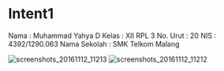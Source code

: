 # Intent1

Nama : Muhammad Yahya D 
Kelas : XII RPL 3
No. Urut : 20 
NIS : 4392/1290.063 Nama Sekolah : SMK Telkom Malang

![screenshots_20161112_11213](https://cloud.githubusercontent.com/assets/22857155/20454235/40e3ddae-ae6d-11e6-9b52-a28149bc1122.png)
![screenshots_20161112_11212](https://cloud.githubusercontent.com/assets/22857155/20454236/411b9a28-ae6d-11e6-9990-48026d961e04.png)
